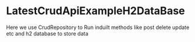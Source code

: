 # LatestCrudApiExampleH2DataBase
Here we use CrudRepository to Run induilt methods like post delete update etc and h2 database to store data
